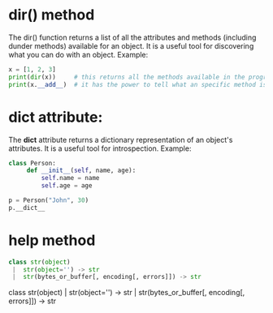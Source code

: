 # dir() method
The dir() function returns a list of all the attributes and methods (including dunder methods) available for an object. It is a useful tool for discovering what you can do with an object. Example:

```python
x = [1, 2, 3]
print(dir(x))     # this returns all the methods available in the program
print(x.__add__)  # it has the power to tell what an specific method is used for.
```

# dict attribute:
The __dict__ attribute returns a dictionary representation of an object's attributes. It is a useful tool for introspection. Example:
```python
class Person:
     def __init__(self, name, age):
         self.name = name
         self.age = age

p = Person("John", 30)
p.__dict__
```

# help method
```python
class str(object)
 |  str(object='') -> str
 |  str(bytes_or_buffer[, encoding[, errors]]) -> str
```

class str(object)
 |  str(object='') -> str
 |  str(bytes_or_buffer[, encoding[, errors]]) -> str




 
